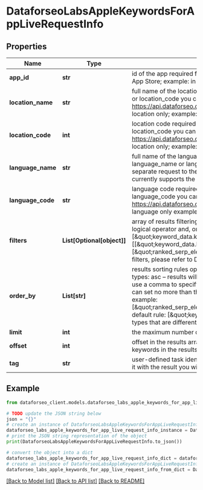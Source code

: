 # DataforseoLabsAppleKeywordsForAppLiveRequestInfo


## Properties

Name | Type | Description | Notes
------------ | ------------- | ------------- | -------------
**app_id** | **str** | id of the app required field ID of the mobile application on App Store; you can find the ID in the URL of every app listed on App Store; example: in the URL https://apps.apple.com/us/app/id835599320 the id is 835599320 | [optional] 
**location_name** | **str** | full name of the location required field if you don’t specify location_code Note: it is required to specify either location_name or location_code you can receive the list of available locations with their location_name by making a separate request to https://api.dataforseo.com/v3/dataforseo_labs/locations_and_languages; Note: this endpoint currently supports the US location only; example: United States | [optional] 
**location_code** | **int** | location code required field if you don’t specify location_name Note: it is required to specify either location_name or location_code you can receive the list of available locations with their location_code by making a separate request to https://api.dataforseo.com/v3/dataforseo_labs/locations_and_languages; Note: this endpoint currently supports the US location only; example: 2840 | [optional] 
**language_name** | **str** | full name of the language required field if you don’t specify language_code Note: it is required to specify either language_name or language_code you can receive the list of available languages with their language_name by making a separate request to the https://api.dataforseo.com/v3/dataforseo_labs/locations_and_languages; Note: this endpoint currently supports the English language only; example: English | [optional] 
**language_code** | **str** | language code required field if you don’t specify language_name Note: it is required to specify either language_name or language_code you can receive the list of available languages with their language_code by making a separate request to the https://api.dataforseo.com/v3/dataforseo_labs/locations_and_languages; Note: this endpoint currently supports the English language only example: en | [optional] 
**filters** | **List[Optional[object]]** | array of results filtering parameters optional field you can add several filters at once (8 filters maximum) you should set a logical operator and, or between the conditions the following operators are supported: &lt;, &lt;&#x3D;, &gt;, &gt;&#x3D;, &#x3D;, &lt;&gt;, in, not_in example: [\&quot;keyword_data.keyword_info.search_volume\&quot;,\&quot;&gt;\&quot;,500] [[\&quot;keyword_data.keyword_info.search_volume\&quot;,\&quot;&lt;&gt;\&quot;,500],\&quot;and\&quot;,[\&quot;ranked_serp_element.serp_item.rank_group\&quot;,\&quot;&gt;&#x3D;\&quot;,\&quot;10\&quot;]] for more information about filters, please refer to Dataforseo Labs – Filters or this help center guide | [optional] 
**order_by** | **List[str]** | results sorting rules optional field you can use the same values as in the filters array to sort the results; possible sorting types: asc – results will be sorted in the ascending order; desc – results will be sorted in the descending order; you should use a comma to specify a sorting type; example: [\&quot;ranked_serp_element.serp_item.rank_group,asc\&quot;] Note: you can set no more than three sorting rules in a single request; you should use a comma to separate several sorting rules; example: [\&quot;ranked_serp_element.serp_item.rank_group,desc\&quot;,\&quot;keyword_data.keyword_info.search_volume,asc\&quot;] default rule: [\&quot;keyword_data.keyword_info.search_volume,desc\&quot;] Note: if the item_types array contains item types that are different from organic, the results will be ordered by the first item type in the array | [optional] 
**limit** | **int** | the maximum number of returned keywords optional field default value: 100 maximum value: 1000 | [optional] 
**offset** | **int** | offset in the results array of returned keywords optional field default value: 0 if you specify the 10 value, the first ten keywords in the results array will be omitted and the data will be provided for the successive keywords | [optional] 
**tag** | **str** | user-defined task identifier optional field the character limit is 255 you can use this parameter to identify the task and match it with the result you will find the specified tag value in the data object of the response | [optional] 

## Example

```python
from dataforseo_client.models.dataforseo_labs_apple_keywords_for_app_live_request_info import DataforseoLabsAppleKeywordsForAppLiveRequestInfo

# TODO update the JSON string below
json = "{}"
# create an instance of DataforseoLabsAppleKeywordsForAppLiveRequestInfo from a JSON string
dataforseo_labs_apple_keywords_for_app_live_request_info_instance = DataforseoLabsAppleKeywordsForAppLiveRequestInfo.from_json(json)
# print the JSON string representation of the object
print(DataforseoLabsAppleKeywordsForAppLiveRequestInfo.to_json())

# convert the object into a dict
dataforseo_labs_apple_keywords_for_app_live_request_info_dict = dataforseo_labs_apple_keywords_for_app_live_request_info_instance.to_dict()
# create an instance of DataforseoLabsAppleKeywordsForAppLiveRequestInfo from a dict
dataforseo_labs_apple_keywords_for_app_live_request_info_from_dict = DataforseoLabsAppleKeywordsForAppLiveRequestInfo.from_dict(dataforseo_labs_apple_keywords_for_app_live_request_info_dict)
```
[[Back to Model list]](../README.md#documentation-for-models) [[Back to API list]](../README.md#documentation-for-api-endpoints) [[Back to README]](../README.md)


